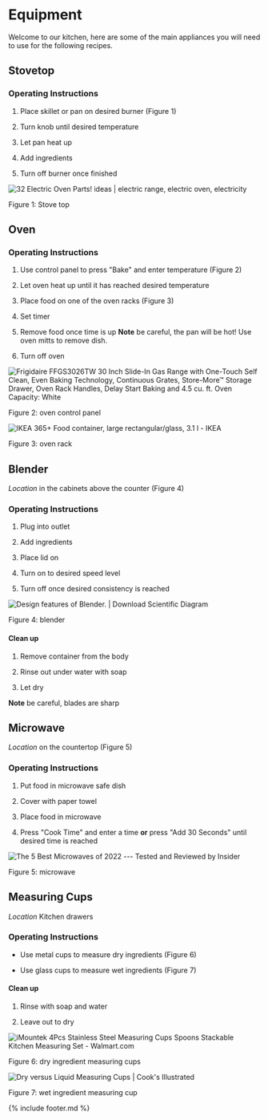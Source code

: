# Equipment

Welcome to our kitchen, here are some of the main appliances you will
need to use for the following recipes.

## Stovetop

### Operating Instructions

1. Place skillet or pan on desired burner (Figure 1)

2. Turn knob until desired temperature

3. Let pan heat up

4. Add ingredients

5. Turn off burner once finished

![32 Electric Oven Parts! ideas \| electric range, electric oven,
electricity](images/media/image1.jpeg)

Figure 1: Stove top

## Oven

### Operating Instructions

1. Use control panel to press "Bake" and enter temperature (Figure 2)

2. Let oven heat up until it has reached desired temperature

3. Place food on one of the oven racks (Figure 3)

4. Set timer

5. Remove food once time is up **Note** be careful, the pan will be hot! Use oven mitts to remove dish.

6. Turn off oven

![Frigidaire FFGS3026TW 30 Inch Slide-In Gas Range with One-Touch Self
Clean, Even Baking Technology, Continuous Grates, Store-More™ Storage
Drawer, Oven Rack Handles, Delay Start Baking and 4.5 cu. ft. Oven
Capacity: White](images/media/image2.jpeg)

Figure 2: oven control panel

![IKEA 365+ Food container, large rectangular/glass, 3.1 l -
IKEA](images/media/image3.jpeg)

Figure 3: oven rack

## Blender

*Location* in the cabinets above the counter (Figure 4)

### Operating Instructions

1. Plug into outlet

2. Add ingredients

3. Place lid on

4. Turn on to desired speed level

5. Turn off once desired consistency is reached

![Design features of Blender. \| Download Scientific
Diagram](images/media/image4.png)

Figure 4: blender

#### Clean up

1. Remove container from the body

2. Rinse out under water with soap

3. Let dry

**Note** be careful, blades are sharp

## Microwave

*Location* on the countertop (Figure 5)

### Operating Instructions

1. Put food in microwave safe dish

2. Cover with paper towel

3. Place food in microwave

4. Press "Cook Time" and enter a time **or** press "Add 30 Seconds"
    until desired time is reached

![The 5 Best Microwaves of 2022 --- Tested and Reviewed by
Insider](images/media/image5.jpeg)

Figure 5: microwave

## Measuring Cups

*Location* Kitchen drawers

### Operating Instructions

- Use metal cups to measure dry ingredients (Figure 6)

- Use glass cups to measure wet ingredients (Figure 7)

#### Clean up

1. Rinse with soap and water

2. Leave out to dry

![iMountek 4Pcs Stainless Steel Measuring Cups Spoons Stackable Kitchen
Measuring Set -
Walmart.com](images/media/image6.jpeg)

Figure 6: dry ingredient measuring cups

![Dry versus Liquid Measuring Cups \| Cook&#39;s
Illustrated](images/media/image7.jpeg)

Figure 7: wet ingredient measuring cup

{% include footer.md %}

